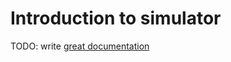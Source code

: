 # Introduction to simulator

TODO: write [great documentation](http://jacobian.org/writing/great-documentation/what-to-write/)
